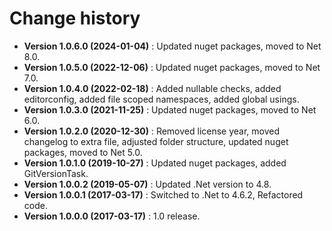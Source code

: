 # Change history

* **Version 1.0.6.0 (2024-01-04)** : Updated nuget packages, moved to Net 8.0.
* **Version 1.0.5.0 (2022-12-06)** : Updated nuget packages, moved to Net 7.0.
* **Version 1.0.4.0 (2022-02-18)** : Added nullable checks, added editorconfig, added file scoped namespaces, added global usings.
* **Version 1.0.3.0 (2021-11-25)** : Updated nuget packages, moved to Net 6.0.
* **Version 1.0.2.0 (2020-12-30)** : Removed license year, moved changelog to extra file, adjusted folder structure, updated nuget packages, moved to Net 5.0.
* **Version 1.0.1.0 (2019-10-27)** : Updated nuget packages, added GitVersionTask.
* **Version 1.0.0.2 (2019-05-07)** : Updated .Net version to 4.8.
* **Version 1.0.0.1 (2017-03-17)** : Switched to .Net to 4.6.2, Refactored code.
* **Version 1.0.0.0 (2017-03-17)** : 1.0 release.
